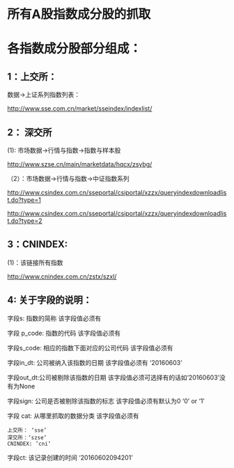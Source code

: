 所有A股指数成分股的抓取
=======================

各指数成分股部分组成：
====================

1：上交所：
----------
数据->上证系列指数列表：

http://www.sse.com.cn/market/sseindex/indexlist/
    
2： 深交所
---------
(1): 市场数据->行情与指数->指数与样本股

  http://www.szse.cn/main/marketdata/hqcx/zsybg/
  
（2）：市场数据->行情与指数->中证指数系列

  http://www.csindex.com.cn/sseportal/csiportal/xzzx/queryindexdownloadlist.do?type=1
  
  http://www.csindex.com.cn/sseportal/csiportal/xzzx/queryindexdownloadlist.do?type=2
  
  
3：CNINDEX:
----------
(1)：该链接所有指数

http://www.cnindex.com.cn/zstx/szxl/

4: 关于字段的说明：
---------------
字段s: 指数的简称 该字段值必须有

字段 p_code: 指数的代码 该字段值必须有

字段s_code: 相应的指数下面对应的公司代码 该字段值必须有

字段in_dt: 公司被纳入该指数的日期	该字段值必须有	‘20160603’

字段out_dt:公司被剔除该指数的日期	该字段值必须可选择有的话如‘20160603’没有为None

字段sign: 公司是否被剔除该指数的标志	该字段值必须有默认为0	‘0’ or ‘1’

字段 cat: 从哪里抓取的数据分类  该字段值必须有

	上交所： ‘sse’
	深交所：‘szse‘
	CNINDEX: ’cni‘
	
字段ct: 该记录创建的时间 ‘20160602094201’



